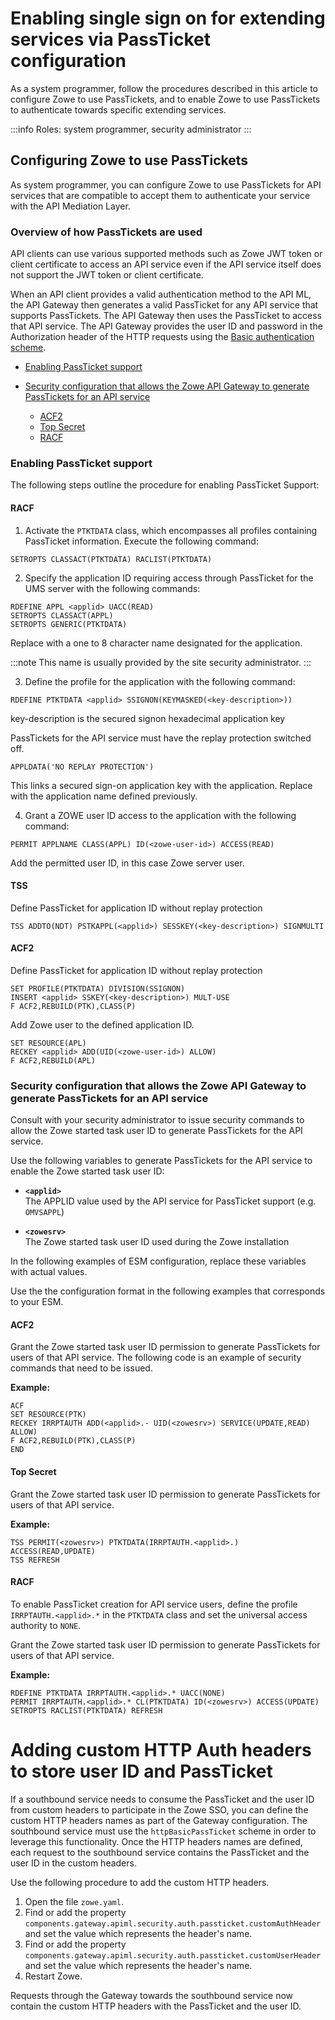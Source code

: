# Enabling single sign on for extending services via PassTicket configuration

As a system programmer, follow the procedures described in this article to configure Zowe to use PassTickets, and to enable Zowe to use PassTickets to authenticate towards specific extending services.

:::info Roles: system programmer, security administrator
:::

## Configuring Zowe to use PassTickets

As system programmer, you can configure Zowe to use PassTickets for API services that are compatible to accept them to authenticate your service with the API Mediation Layer.

### Overview of how PassTickets are used
API clients can use various supported methods such as Zowe JWT token or client certificate to access an API service even if the API service itself does not support the JWT token or client certificate.

When an API client provides a valid authentication method to the API ML, the API Gateway then generates a valid PassTicket for any API service that supports PassTickets.
The API Gateway then uses the PassTicket to access that API service.
The API Gateway provides the user ID and password in the Authorization header of the HTTP requests using the
[Basic authentication scheme](https://developer.mozilla.org/en-US/docs/Web/HTTP/Authentication#Basic_authentication_scheme).

- [Enabling PassTicket support](#enabling-passticket-support)
- [Security configuration that allows the Zowe API Gateway to generate PassTickets for an API service](#security-configuration-that-allows-the-zowe-api-gateway-to-generate-passtickets-for-an-api-service)

    - [ACF2](#acf2)
    - [Top Secret](#top-secret)
    - [RACF](#racf)

### Enabling PassTicket support

The following steps outline the procedure for enabling PassTicket Support:

#### RACF

1. Activate the `PTKTDATA` class, which encompasses all profiles containing PassTicket information. Execute the following command:
```
SETROPTS CLASSACT(PTKTDATA) RACLIST(PTKTDATA)
```

2. Specify the application ID requiring access through PassTicket for the UMS server with the following commands:
```
RDEFINE APPL <applid> UACC(READ)
SETROPTS CLASSACT(APPL)
SETROPTS GENERIC(PTKTDATA)
```

Replace <applid> with a one to 8 character name designated for the application. 

:::note
This name is usually provided by the site security administrator.
:::

3. Define the profile for the application with the following command:
```
RDEFINE PTKTDATA <applid> SSIGNON(KEYMASKED(<key-description>))
```
key-description is the secured signon hexadecimal application key


PassTickets for the API service must have the replay protection switched off. 
```
APPLDATA('NO REPLAY PROTECTION')
```
This links a secured sign-on application key with the application.
Replace with the application name defined previously.

4. Grant a ZOWE user ID access to the application with the following command:
```
PERMIT APPLNAME CLASS(APPL) ID(<zowe-user-id>) ACCESS(READ)
```
Add the permitted user ID, in this case Zowe server user.

#### TSS

Define PassTicket for application ID <applid> without replay protection

```
TSS ADDTO(NDT) PSTKAPPL(<applid>) SESSKEY(<key-description>) SIGNMULTI
```

#### ACF2

Define PassTicket for application ID <applid> without replay protection
```
SET PROFILE(PTKTDATA) DIVISION(SSIGNON)
INSERT <applid> SSKEY(<key-description>) MULT-USE
F ACF2,REBUILD(PTK),CLASS(P)
```
Add Zowe user to the defined application ID.
```
SET RESOURCE(APL)
RECKEY <applid> ADD(UID(<zowe-user-id>) ALLOW)
F ACF2,REBUILD(APL)
```


### Security configuration that allows the Zowe API Gateway to generate PassTickets for an API service

Consult with your security administrator to issue security commands to allow the Zowe started task user ID to generate PassTickets for the API service.

Use the following variables to generate PassTickets for the API service to enable the Zowe started task user ID:

- **`<applid>`**  
The APPLID value used by the API service for PassTicket support (e.g. `OMVSAPPL`)

- **`<zowesrv>`**  
The Zowe started task user ID used during the Zowe installation

In the following examples of ESM configuration, replace these variables with actual values.

Use the the configuration format in the following examples that corresponds to your ESM.

#### ACF2

Grant the Zowe started task user ID permission to generate PassTickets for users of that API service.
The following code is an example of security commands that need to be issued.

**Example:**

```markup
ACF
SET RESOURCE(PTK)
RECKEY IRRPTAUTH ADD(<applid>.- UID(<zowesrv>) SERVICE(UPDATE,READ) ALLOW)
F ACF2,REBUILD(PTK),CLASS(P)
END
```

#### Top Secret

Grant the Zowe started task user ID permission to generate PassTickets for users of that API service.

**Example:**

```markup
TSS PERMIT(<zowesrv>) PTKTDATA(IRRPTAUTH.<applid>.) ACCESS(READ,UPDATE)
TSS REFRESH
```

#### RACF

To enable PassTicket creation for API service users, define the profile `IRRPTAUTH.<applid>.*` in the `PTKTDATA` class and set the universal access authority to `NONE`.

Grant the Zowe started task user ID permission to generate PassTickets for users of that API service.

**Example:**

```markup
RDEFINE PTKTDATA IRRPTAUTH.<applid>.* UACC(NONE)
PERMIT IRRPTAUTH.<applid>.* CL(PTKTDATA) ID(<zowesrv>) ACCESS(UPDATE)
SETROPTS RACLIST(PTKTDATA) REFRESH
```

# Adding custom HTTP Auth headers to store user ID and PassTicket

If a southbound service needs to consume the PassTicket and the user ID from custom headers to participate in the Zowe SSO, you can define the custom HTTP headers names as part of the Gateway configuration.
The southbound service must use the `httpBasicPassTicket` scheme in order to leverage this functionality. Once the HTTP headers names are defined, each request to the southbound service contains the PassTicket and the user ID in the custom headers.

Use the following procedure to add the custom HTTP headers.

1. Open the file `zowe.yaml`.
2. Find or add the property `components.gateway.apiml.security.auth.passticket.customAuthHeader` and set the value which represents the header's name.
3. Find or add the property `components.gateway.apiml.security.auth.passticket.customUserHeader` and set the value which represents the header's name.
4. Restart Zowe.

Requests through the Gateway towards the southbound service now contain the custom HTTP headers with the PassTicket and the user ID.